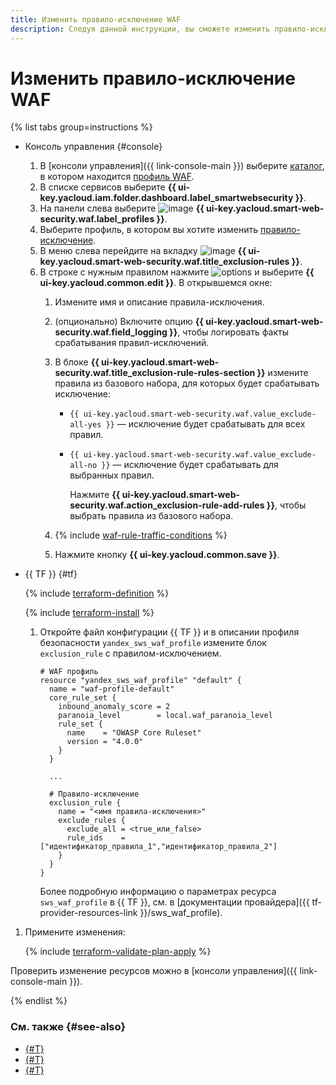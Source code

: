 ```yaml
---
title: Изменить правило-исключение WAF
description: Следуя данной инструкции, вы сможете изменить правило-исключение для WAF.
---
```


# Изменить правило-исключение WAF

{% list tabs group=instructions %}

- Консоль управления {#console}

  1. В [консоли управления]({{ link-console-main }}) выберите [каталог](../../resource-manager/concepts/resources-hierarchy.md#folder), в котором находится [профиль WAF](../concepts/waf.md).
  1. В списке сервисов выберите **{{ ui-key.yacloud.iam.folder.dashboard.label_smartwebsecurity }}**.
  1. На панели слева выберите ![image](../../_assets/smartwebsecurity/waf.svg) **{{ ui-key.yacloud.smart-web-security.waf.label_profiles }}**.
  1. Выберите профиль, в котором вы хотите изменить [правило-исключение](../concepts/waf.md#exclusion-rules).
  1. В меню слева перейдите на вкладку ![image](../../_assets/console-icons/file-xmark.svg) **{{ ui-key.yacloud.smart-web-security.waf.title_exclusion-rules }}**.
  1. В строке с нужным правилом нажмите ![options](../../_assets/console-icons/ellipsis.svg) и выберите **{{ ui-key.yacloud.common.edit }}**. В открывшемся окне:
      1. Измените имя и описание правила-исключения.
      1. (опционально) Включите опцию **{{ ui-key.yacloud.smart-web-security.waf.field_logging }}**, чтобы логировать факты срабатывания правил-исключений.
      1. В блоке **{{ ui-key.yacloud.smart-web-security.waf.title_exclusion-rule-rules-section }}** измените правила из базового набора, для которых будет срабатывать исключение:
          * `{{ ui-key.yacloud.smart-web-security.waf.value_exclude-all-yes }}` — исключение будет срабатывать для всех правил.
          * `{{ ui-key.yacloud.smart-web-security.waf.value_exclude-all-no }}` — исключение будет срабатывать для выбранных правил.

             Нажмите **{{ ui-key.yacloud.smart-web-security.waf.action_exclusion-rule-add-rules }}**, чтобы выбрать правила из базового набора.

      1. {% include [waf-rule-traffic-conditions](../../_includes/smartwebsecurity/waf-rule-traffic-conditions.md) %}

      1. Нажмите кнопку **{{ ui-key.yacloud.common.save }}**.

- {{ TF }} {#tf}

  {% include [terraform-definition](../../_tutorials/_tutorials_includes/terraform-definition.md) %}

  {% include [terraform-install](../../_includes/terraform-install.md) %}

  1. Откройте файл конфигурации {{ TF }} и в описании профиля безопасности `yandex_sws_waf_profile` измените блок `exclusion_rule` c правилом-исключением.

      ```hcl
      # WAF профиль
      resource "yandex_sws_waf_profile" "default" {
        name = "waf-profile-default"
        core_rule_set {
          inbound_anomaly_score = 2
          paranoia_level        = local.waf_paranoia_level
          rule_set {
            name    = "OWASP Core Ruleset"
            version = "4.0.0"
          }
        }

        ...

        # Правило-исключение
        exclusion_rule {
          name = "<имя правила-исключения>"
          exclude_rules {
            exclude_all = <true_или_false>
            rule_ids    = ["идентификатор_правила_1","идентификатор_правила_2"]
          }
        }
      }
      ```

      Более подробную информацию о параметрах ресурса `sws_waf_profile` в {{ TF }}, см. в [документации провайдера]({{ tf-provider-resources-link }}/sws_waf_profile).

1. Примените изменения:

      {% include [terraform-validate-plan-apply](../../_tutorials/_tutorials_includes/terraform-validate-plan-apply.md) %}

  Проверить изменение ресурсов можно в [консоли управления]({{ link-console-main }}).

{% endlist %}

### См. также {#see-also}

* [{#T}](exclusion-rule-add.md)
* [{#T}](exclusion-rule-delete.md)
* [{#T}](configure-set-rules.md)
